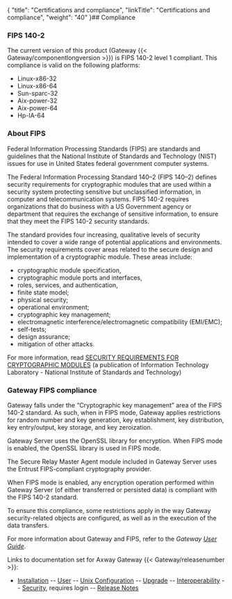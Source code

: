 {
    "title": "Certifications and compliance",
    "linkTitle": "Certifications and compliance",
    "weight": "40"
}## Compliance

### FIPS 140-2

The current version of this product (Gateway {{< Gateway/componentlongversion  >}}) is FIPS 140-2 level 1 compliant. This compliance is valid on the following platforms:

-   Linux-x86-32
-   Linux-x86-64
-   Sun-sparc-32
-   Aix-power-32
-   Aix-power-64
-   Hp-IA-64

### About FIPS

Federal Information Processing Standards (FIPS) are standards and guidelines that the National Institute of Standards and Technology (NIST) issues for use in United States federal government computer systems.

The Federal Information Processing Standard 140–2 (FIPS 140–2) defines security requirements for cryptographic modules that are used within a security system protecting sensitive but unclassified information, in computer and telecommunication systems. FIPS 140-2 requires organizations that do business with a US Government agency or department that requires the exchange of sensitive information, to ensure that they meet the FIPS 140-2 security standards.

The standard provides four increasing, qualitative levels of security intended to cover a wide range of potential applications and environments. The security requirements cover areas related to the secure design and implementation of a cryptographic module. These areas include:

-   cryptographic module specification,
-   cryptographic module ports and interfaces,
-   roles, services, and authentication,
-   finite state model;
-   physical security;
-   operational environment;
-   cryptographic key management;
-   electromagnetic interference/electromagnetic compatibility (EMI/EMC);
-   self-tests;
-   design assurance;
-   mitigation of other attacks.

For more information, read [SECURITY REQUIREMENTS FOR CRYPTOGRAPHIC MODULES](http://csrc.nist.gov/publications/fips/fips140-2/fips1402.pdf) (a publication of Information Technology Laboratory - National Institute of Standards and Technology)

### Gateway FIPS compliance

Gateway falls under the “Cryptographic key management” area of the FIPS 140-2 standard. As such, when in FIPS mode, Gateway applies restrictions for random number and key generation, key establishment, key distribution, key entry/output, key storage, and key zeroization.

Gateway Server uses the OpenSSL library for encryption. When FIPS mode is enabled, the OpenSSL library is used in FIPS mode.

The Secure Relay Master Agent module included in Gateway Server uses the Entrust FIPS-compliant cryptography provider.

When FIPS mode is enabled, any encryption operation performed within Gateway Server (of either transferred or persisted data) is compliant with the FIPS 140-2 standard.

To ensure this compliance, some restrictions apply in the way Gateway security-related objects are configured, as well as in the execution of the data transfers.

For more information about Gateway and FIPS, refer to the *Gateway [User Guide](/bundle/Gateway_6173_UsersGuide_allOS_en_HTML5/page/Content/start_page.htm)*.

Links to documentation set for Axway Gateway {{< Gateway/releasenumber  >}}:

-   [Installation](/bundle/Gateway_6173_InstallationGuide_allOS_en_HTML5/page/Content/start_page.htm) -- [User](/bundle/Gateway_6173_UsersGuide_allOS_en_HTML5/page/Content/start_page.htm) -- [Unix Configuration](/bundle/Gateway_6173_ConfigurationGuide_UNIX_en_HTML5/page/Content/start_page.htm) -- [Upgrade](/bundle/Gateway_6173_UpgradeGuide_allOS_en_HTML5/page/Content/start_page.htm) -- [Interoperability](/bundle/Gateway_6173_InteroperabilityGuide_allOS_en_HTML5/page/Content/start_page.htm) -- [Security](/bundle/Gateway_6173_SecurityGuide_allOS_en_HTML5/page/Content/start_page.htm), requires login -- [Release Notes](/bundle/Gateway_6173_ReleaseNotes_allOS_en_HTML5/page/Content/Gateway_ReleaseNotes_allOS_en.htm)
